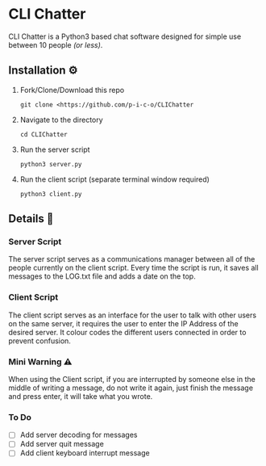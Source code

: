 # CLI Chatter

CLI Chatter is a Python3 based chat software designed for simple use between 10 people *(or less)*.

## Installation ⚙️

1. Fork/Clone/Download this repo
    
    `git clone <https://github.com/p-i-c-o/CLIChatter`
    
2. Navigate to the directory
    
    `cd CLIChatter`
    
3. Run the server script
    
    `python3 server.py`
    
4. Run the client script (separate terminal window required)
    
    `python3 client.py`
    

## Details 🔎

### Server Script

The server script serves as a communications manager between all of the people currently on the client script. Every time the script is run, it saves all messages to the LOG.txt file and adds a date on the top.

### Client Script

The client script serves as an interface for the user to talk with other users on the same server, it requires the user to enter the IP Address of the desired server. It colour codes the different users connected in order to prevent confusion.

### Mini Warning ⚠️

When using the Client script, if you are interrupted by someone else in the middle of writing a message, do not write it again, just finish the message and press enter, it will take what you wrote.

### To Do

- [ ]  Add server decoding for messages
- [ ]  Add server quit message
- [ ]  Add client keyboard interrupt message
